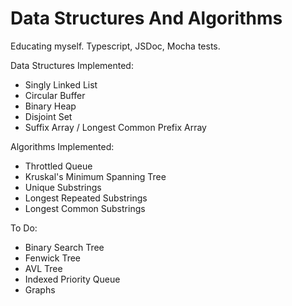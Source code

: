 # Data Structures And Algorithms

Educating myself. Typescript, JSDoc, Mocha tests.


Data Structures Implemented:
* Singly Linked List
* Circular Buffer
* Binary Heap
* Disjoint Set
* Suffix Array / Longest Common Prefix Array


Algorithms Implemented:
* Throttled Queue
* Kruskal's Minimum Spanning Tree
* Unique Substrings
* Longest Repeated Substrings
* Longest Common Substrings


To Do:
* Binary Search Tree
* Fenwick Tree
* AVL Tree
* Indexed Priority Queue
* Graphs